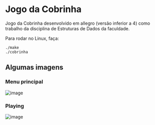 # Jogo da Cobrinha

Jogo da Cobrinha desenvolvido em allegro (versão inferior a 4) como trabalho da disciplina de Estruturas de Dados da faculdade.

Para rodar no Linux, faça:

```shell
./make
./cobrinha
```
## Algumas imagens
### Menu principal
![image](https://github.com/user-attachments/assets/1365c2a1-a64a-4cfa-99f9-a9f9e70d1603)

### Playing 
![image](https://github.com/user-attachments/assets/3bdf85d5-49f7-4462-af49-2b60dc3358d9)
